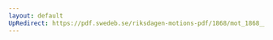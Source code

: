 ```yaml
---
layout: default
UpRedirect: https://pdf.swedeb.se/riksdagen-motions-pdf/1868/mot_1868__ak__00055/mot_1868__ak__00055_001.pdf
---
```

